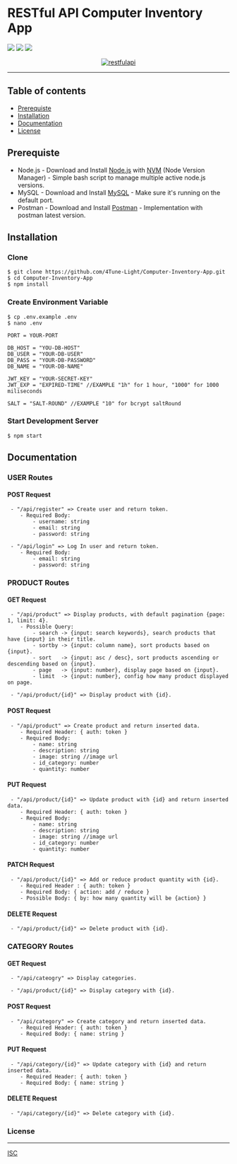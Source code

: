 # RESTful API Computer Inventory App

![](https://img.shields.io/badge/Code%20Style-Standard-yellow.svg)
![](https://img.shields.io/badge/Dependencies-Express-green.svg)
![](https://img.shields.io/badge/License-ISC-yellowgreen.svg)

<p align="center">
  <a href="https://nodejs.org/">
    <img alt="restfulapi" title="Restful API" src="https://cdn-images-1.medium.com/max/871/1*d2zLEjERsrs1Rzk_95QU9A.png">
  </a>
</p>

----
## Table of contents
* [Prerequiste](#prerequiste)
* [Installation](#installation)
* [Documentation](#documentation)
* [License](#license)

## Prerequiste
- Node.js - Download and Install [Node.js](https://nodejs.org/en/) with [NVM](https://github.com/creationix/nvm) (Node Version Manager) - Simple bash script to manage multiple active node.js versions.
- MySQL - Download and Install [MySQL](https://www.mysql.com/downloads/) - Make sure it's running on the default port.
- Postman - Download and Install [Postman](https://www.getpostman.com/downloads) - Implementation with postman latest version.

## Installation
### Clone
```
$ git clone https://github.com/4Tune-Light/Computer-Inventory-App.git
$ cd Computer-Inventory-App
$ npm install
```

### Create Environment Variable
```
$ cp .env.example .env
$ nano .env
```

```
PORT = YOUR-PORT

DB_HOST = "YOU-DB-HOST"
DB_USER = "YOUR-DB-USER"
DB_PASS = "YOUR-DB-PASSWORD"
DB_NAME = "YOUR-DB-NAME"

JWT_KEY = "YOUR-SECRET-KEY"
JWT_EXP = "EXPIRED-TIME" //EXAMPLE "1h" for 1 hour, "1000" for 1000 miliseconds

SALT = "SALT-ROUND" //EXAMPLE "10" for bcrypt saltRound

```
### Start Development Server
```
$ npm start
```

## Documentation

### USER Routes

#### POST Request
```
 - "/api/register" => Create user and return token. 
 	- Required Body: 
 		- username: string
 		- email: string
 		- password: string

 - "/api/login" => Log In user and return token. 
 	- Required Body:
 		- email: string
 		- password: string
```


### PRODUCT Routes

#### GET Request
```
 - "/api/product" => Display products, with default pagination {page: 1, limit: 4}. 
 	- Possible Query:
		- search -> {input: search keywords}, search products that have {input} in their title.
		- sortby -> {input: column name}, sort products based on {input}.
	    - sort   -> {input: asc / desc}, sort products ascending or descending based on {input}.
	    - page 	 -> {input: number}, display page based on {input}.
	    - limit  -> {input: number}, config how many product displayed on page.

 - "/api/product/{id}" => Display product with {id}.
```

#### POST Request
```
 - "/api/product" => Create product and return inserted data.
 	- Required Header: { auth: token }
 	- Required Body: 
 		- name: string
 		- description: string
 		- image: string //image url
 		- id_category: number
 		- quantity: number
```

#### PUT Request
```
 - "/api/product/{id}" => Update product with {id} and return inserted data.
 	- Required Header: { auth: token }
 	- Required Body: 
 		- name: string
 		- description: string
 		- image: string //image url
 		- id_category: number
 		- quantity: number
 ```

#### PATCH Request
```
 - "/api/product/{id}" => Add or reduce product quantity with {id}.
 	- Required Header : { auth: token }
 	- Required Body: { action: add / reduce }
 	- Possible Body: { by: how many quantity will be {action} }
```

#### DELETE Request
```
 - "/api/product/{id}" => Delete product with {id}.
```


### CATEGORY Routes

#### GET Request
```
 - "/api/cateogry" => Display categories. 

 - "/api/product/{id}" => Display category with {id}.
```

#### POST Request
```
 - "/api/category" => Create category and return inserted data.
 	- Required Header: { auth: token }
 	- Required Body: { name: string }
```

#### PUT Request
```
 - "/api/category/{id}" => Update category with {id} and return inserted data.
 	- Required Header: { auth: token }
 	- Required Body: { name: string }
```

#### DELETE Request
```
 - "/api/category/{id}" => Delete category with {id}.
```


### License
----
[ISC](https://en.wikipedia.org/wiki/ISC_license "ISC")
